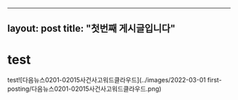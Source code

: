 
---
layout: post
title: "첫번째 게시글입니다"
---

# test

test![다음뉴스0201-02015사건사고워드클라우드](../images/2022-03-01 first-posting/다음뉴스0201-02015사건사고워드클라우드.png)
